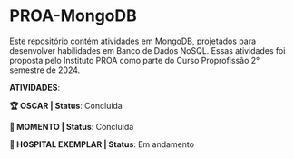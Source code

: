 # PROA-MongoDB
Este repositório contém atividades em MongoDB, projetados para desenvolver habilidades em Banco de Dados NoSQL. Essas atividades foi proposta pelo Instituto PROA como parte do Curso Proprofissão 2° semestre de 2024.

**ATIVIDADES**:

**🏆 OSCAR | Status**: Concluída

**💼 MOMENTO | Status**: Concluída

**🏥 HOSPITAL EXEMPLAR | Status**: Em andamento
